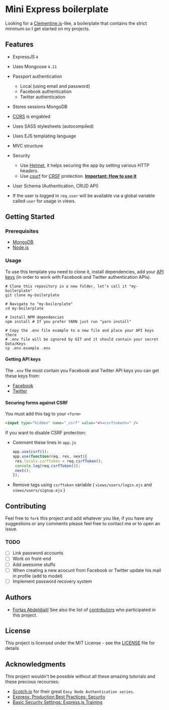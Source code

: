 # Mini Express boilerplate

Looking for a [Clementine.js](http://www.clementinejs.com/)-like, a boilerplate  that contains the strict minimum so I get started on my projects.

## Features
* ExpressJS `4`
* Uses Mongoose `4.11`
* Passport authentication
  * Local (using email and password)
  * Facebook authentication
  * Twitter authentication
* Stores sessions MongoDB
* [CORS](https://enable-cors.org/server_expressjs.html) is engabled
* Uses SASS stylesheets (autocompiled)
* Uses EJS templating language
* MVC structure
* Security
  * Use [Helmet](https://expressjs.com/en/advanced/best-practice-security.html#use-helmet), it helps securing the app by setting various HTTP headers.
  * Use [csurf](https://www.npmjs.com/package/csurf) for [CRSF](https://en.wikipedia.org/wiki/Cross-site_request_forgery) protection. [**Important: How to use it**](#securing-forms-against-csrf)

* User Schema (Authentication, CRUD API)
* If the user is logged in `req.user` will be available via a global variable called `user` for usage in views. 

## Getting Started

### Prerequisites
* [MongoDB](https://www.mongodb.org/downloads)
* [Node.js](http://nodejs.org/)

### Usage
To use this template you need to clone it, install dependencies, add your [API keys](#getting-api-keys) (in order to work with Facebook and Twitter authentication APIs).
```shell
# Clone this repository in a new folder, let's call it "my-boilerplate"
git clone my-boilerplate

# Navigate to "my-boilerplate"
cd my-boilerplate

# Install NPM dependencies
npm install # If you prefer YARN just run "yarn install"

# Copy the .env file example to a new file and place your API keys there
# .env file will be ignored by GIT and it should contain your secret Data/Keys
cp .env.example .env

```

#### Getting API keys

The `.env` file must contain you Facebook and Twitter API keys you can get these keys from:

* [Facebook](https://developers.facebook.com/apps/async/create/platform-setup/dialog/)
* [Twitter](https://apps.twitter.com/app/new)

#### Securing forms against CSRF
You must add this tag to your `<form>`
```html
<input type="hidden" name="_csrf" value="<%=csrftoken%>" />
```

If you want to disable CSRF protection:
* Comment these lines in `app.js`
  ```javascript
  app.use(csrf());
  app.use(function(req, res, next){
   res.locals.csrftoken = req.csrfToken();
   console.log(req.csrfToken());
   next();
  });
  ```

* Remove tags using `csrftoken` variable ( `views/users/login.ejs` and `views/users/signup.ejs`  )
## Contributing

Feel free to `fork` this project and add whatever you like, if you have any suggestions or any comments please feel free to contact me or to open an issue.

### TODO
- [ ] Link password accounts
- [ ] Work on front-end
- [ ] Add awesome stuffs
- [ ] When creating a new acocunt from Facebook or Twitter update his mail in profile (add to model)
- [ ] Implement password recovery system

## Authors
* [Fortas Abdeldjalil](https://github.com/Fcmam5)
See also the list of [contributors]('./CONTRIBUTORS.md') who participated in this project.

## License
This project is licensed under the MIT License - see the [LICENSE](./LICENSE) file for details

## Acknowledgments

This project wouldn't be possible without all these amazing tutorials and these precious recourses:
* [Scotch.io](https://scotch.io/series/easy-node-authentication) for their great `Easy Node Authentication series`.
* [Express: Production Best Practices: Security](https://expressjs.com/en/advanced/best-practice-security.html)
* [Basic Security Settings: Express.js Training](https://youtu.be/_mp535F18Qg)
